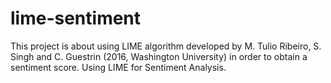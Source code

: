 # lime-sentiment

This project is about using LIME algorithm developed by M. Tulio Ribeiro, S. Singh and C. Guestrin (2016, Washington University) in order to obtain a sentiment score. Using LIME for Sentiment Analysis.
